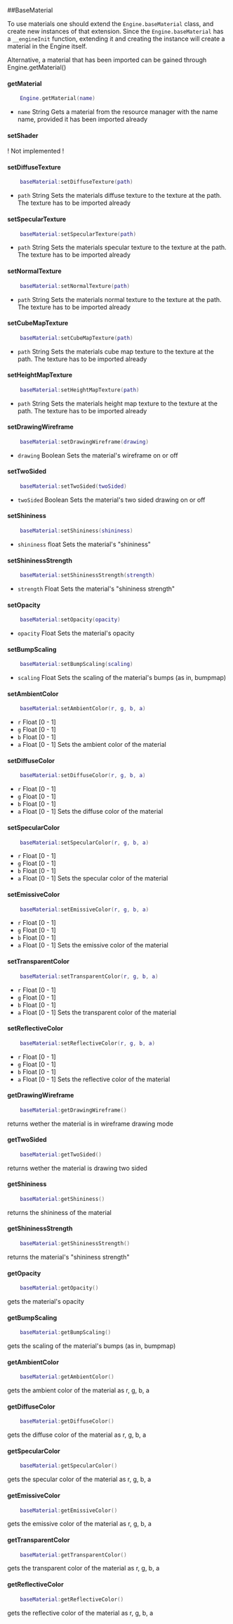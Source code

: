 ##BaseMaterial

To use materials one should extend the `Engine.baseMaterial` class, and create new instances of that extension.
Since the `Engine.baseMaterial` has a `__engineInit` function, extending it and creating the instance will create a material in the Engine itself.

Alternative, a material that has been imported can be gained through Engine.getMaterial()

#### getMaterial
```lua
	Engine.getMaterial(name)
```
* `name` String
Gets a material from the resource manager with the name name, provided it has been imported already

#### setShader
! Not implemented !

#### setDiffuseTexture
```lua
	baseMaterial:setDiffuseTexture(path)
```
* `path` String
Sets the materials diffuse texture to the texture at the path. The texture has to be imported already

#### setSpecularTexture
```lua
	baseMaterial:setSpecularTexture(path)
```
* `path` String
Sets the materials specular texture to the texture at the path. The texture has to be imported already

#### setNormalTexture
```lua
	baseMaterial:setNormalTexture(path)
```
* `path` String
Sets the materials normal texture to the texture at the path. The texture has to be imported already

#### setCubeMapTexture
```lua
	baseMaterial:setCubeMapTexture(path)
```
* `path` String
Sets the materials cube map texture to the texture at the path. The texture has to be imported already

#### setHeightMapTexture
```lua
	baseMaterial:setHeightMapTexture(path)
```
* `path` String
Sets the materials height map texture to the texture at the path. The texture has to be imported already

#### setDrawingWireframe
```lua
	baseMaterial:setDrawingWireframe(drawing)
```
* `drawing` Boolean
Sets the material's wireframe on or off

#### setTwoSided
```lua
	baseMaterial:setTwoSided(twoSided)
```
* `twoSided` Boolean
Sets the material's two sided drawing on or off

#### setShininess
```lua
	baseMaterial:setShininess(shininess)
```
* `shininess` float
Sets the material's "shininess"

#### setShininessStrength
```lua
	baseMaterial:setShininessStrength(strength)
```
* `strength` Float
Sets the material's "shininess strength"

#### setOpacity
```lua
	baseMaterial:setOpacity(opacity)
```
* `opacity` Float
Sets the material's opacity

#### setBumpScaling
```lua
	baseMaterial:setBumpScaling(scaling)
```
* `scaling` Float
Sets the scaling of the material's bumps (as in, bumpmap)

#### setAmbientColor
```lua
	baseMaterial:setAmbientColor(r, g, b, a)
```
* `r` Float [0 - 1]
* `g` Float [0 - 1]
* `b` Float [0 - 1]
* `a` Float [0 - 1]
Sets the ambient color of the material

#### setDiffuseColor
```lua
	baseMaterial:setDiffuseColor(r, g, b, a)
```
* `r` Float [0 - 1]
* `g` Float [0 - 1]
* `b` Float [0 - 1]
* `a` Float [0 - 1]
Sets the diffuse color of the material

#### setSpecularColor
```lua
	baseMaterial:setSpecularColor(r, g, b, a)
```
* `r` Float [0 - 1]
* `g` Float [0 - 1]
* `b` Float [0 - 1]
* `a` Float [0 - 1]
Sets the specular color of the material

#### setEmissiveColor
```lua
	baseMaterial:setEmissiveColor(r, g, b, a)
```
* `r` Float [0 - 1]
* `g` Float [0 - 1]
* `b` Float [0 - 1]
* `a` Float [0 - 1]
Sets the emissive color of the material

#### setTransparentColor
```lua
	baseMaterial:setTransparentColor(r, g, b, a)
```
* `r` Float [0 - 1]
* `g` Float [0 - 1]
* `b` Float [0 - 1]
* `a` Float [0 - 1]
Sets the transparent color of the material

#### setReflectiveColor
```lua
	baseMaterial:setReflectiveColor(r, g, b, a)
```
* `r` Float [0 - 1]
* `g` Float [0 - 1]
* `b` Float [0 - 1]
* `a` Float [0 - 1]
Sets the reflective color of the material

#### getDrawingWireframe
```lua
	baseMaterial:getDrawingWireframe()
```
returns wether the material is in wireframe drawing mode

#### getTwoSided
```lua
	baseMaterial:getTwoSided()
```
returns wether the material is drawing two sided

#### getShininess
```lua
	baseMaterial:getShininess()
```
returns the shininess of the material

#### getShininessStrength
```lua
	baseMaterial:getShininessStrength()
```
returns the material's "shininess strength"

#### getOpacity
```lua
	baseMaterial:getOpacity()
```
gets the material's opacity

#### getBumpScaling
```lua
	baseMaterial:getBumpScaling()
```
gets the scaling of the material's bumps (as in, bumpmap)

#### getAmbientColor
```lua
	baseMaterial:getAmbientColor()
```
gets the ambient color of the material as r, g, b, a

#### getDiffuseColor
```lua
	baseMaterial:getDiffuseColor()
```
gets the diffuse color of the material as r, g, b, a

#### getSpecularColor
```lua
	baseMaterial:getSpecularColor()
```
gets the specular color of the material as r, g, b, a

#### getEmissiveColor
```lua
	baseMaterial:getEmissiveColor()
```
gets the emissive color of the material as r, g, b, a

#### getTransparentColor
```lua
	baseMaterial:getTransparentColor()
```
gets the transparent color of the material as r, g, b, a

#### getReflectiveColor
```lua
	baseMaterial:getReflectiveColor()
```
gets the reflective color of the material as r, g, b, a
